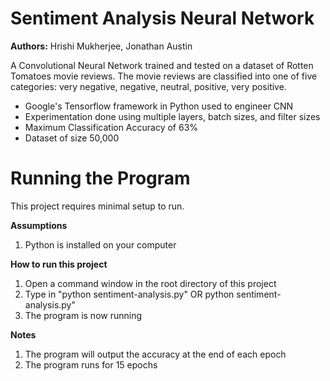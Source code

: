 # Sentiment Analysis Neural Network
**Authors:** Hrishi Mukherjee, Jonathan Austin

A Convolutional Neural Network trained and tested on a dataset of Rotten Tomatoes movie reviews. 
The movie reviews are classified into one of five categories: very negative, negative, neutral, positive, very positive.

- Google's Tensorflow framework in Python used to engineer CNN
- Experimentation done using multiple layers, batch sizes, and filter sizes
- Maximum Classification Accuracy of 63%
- Dataset of size 50,000

# Running the Program
This project requires minimal setup to run.

**Assumptions**
1. Python is installed on your computer

**How to run this project**
1. Open a command window in the root directory of this project
2. Type in "python sentiment-analysis.py" OR python sentiment-analysis.py"
3. The program is now running

**Notes**
1. The program will output the accuracy at the end of each epoch
2. The program runs for 15 epochs
